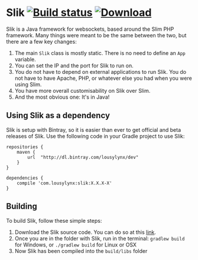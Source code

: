 # Slik [![Build status][2]][3] [ ![Download][4] ][5]
Slik is a Java framework for websockets, based around the Slim PHP framework. Many things were meant to be the same between the two, but there are a few key changes:

 1. The main `Slik` class is mostly static. There is no need to define an `App` variable.
 2. You can set the IP and the port for Slik to run on.
 3. You do not have to depend on external applications to run Slik. You do not have to have Apache, PHP, or whatever else you had when you were using Slim.
 4. You have more overall customisability on Slik over Slim.
 5. And the most obvious one: It's in Java!

## Using Slik as a dependency
Slik is setup with Bintray, so it is easier than ever to get official and beta releases of Slik. Use the following code in your Gradle project to use Slik:

    repositories {
        maven {
            url  "http://dl.bintray.com/lousylynx/dev" 
        }
    }
    
    dependencies {
        compile 'com.lousylynx:slik:X.X.X-X'
    }

## Building
To build Slik, follow these simple steps:

 1. Download the Slik source code. You can do so at this [link][1].
 2. Once you are in the folder with Slik, run in the terminal: `gradlew build` for Windows, or `./gradlew build` for Linux or OSX
 3. Now Slik has been compiled into the `build/libs` folder
 
  [1]: https://github.com/LousyLynx/Slik/archive/master.zip
  [2]: https://travis-ci.org/LousyLynx/Slik.svg
  [3]: https://travis-ci.org/LousyLynx/Slik
  [4]: https://api.bintray.com/packages/lousylynx/dev/Slik/images/download.svg
  [5]: https://bintray.com/lousylynx/dev/Slik/_latestVersion